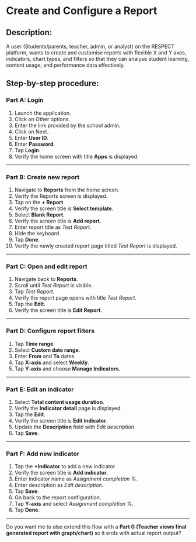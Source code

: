 # Create and Configure a Report

## Description:
A user (Students/parents, teacher, admin, or analyst) on the RESPECT platform, wants to create and customise reports with flexible X and Y axes, indicators, chart types, and filters so that they can analyse student learning, content usage, and performance data effectively.

## Step-by-step procedure:

### Part A: Login

1. Launch the application. 
2. Click on Other options.
3. Enter the link provided by the school admin.
4. Click on Next.
5. Enter **User ID**.
6. Enter **Password**.
7. Tap **Login**.
8. Verify the home screen with title **Apps** is displayed.

---

### Part B: Create new report

1. Navigate to **Reports** from the home screen.
2. Verify the Reports screen is displayed.
3. Tap on the **+ Report**.
4. Verify the screen title is **Select template**.
5. Select **Blank Report**.
6. Verify the screen title is **Add report**.
7. Enter report title as *Test Report*.
8. Hide the keyboard.
9. Tap **Done**.
10. Verify the newly created report page titled *Test Report* is displayed.

---

### Part C: Open and edit report

1. Navigate back to **Reports**.
2. Scroll until *Test Report* is visible.
3. Tap *Test Report*.
4. Verify the report page opens with title *Test Report*.
5. Tap the **Edit**.
6. Verify the screen title is **Edit Report**.

---

### Part D: Configure report filters

1. Tap **Time range**.
2. Select **Custom date range**.
3. Enter **From** and **To** dates.
4. Tap **X-axis** and select **Weekly**.
5. Tap **Y-axis** and choose **Manage Indicators**.

---

### Part E: Edit an indicator

1. Select **Total content usage duration**.
2. Verify the **Indicator detail** page is displayed.
3. Tap the **Edit**.
4. Verify the screen title is **Edit indicator**.
5. Update the **Description** field with *Edit description*.
6. Tap **Save**.

---

### Part F: Add new indicator

1. Tap the **+Indicator** to add a new indicator.
2. Verify the screen title is **Add indicator**.
3. Enter indicator name as *Assignment completion %*.
4. Enter description as *Edit description*.
5. Tap **Save**.
6. Go back to the report configuration.
7. Tap **Y-axis** and select *Assignment completion %*.
8. Tap **Done**.

---

Do you want me to also extend this flow with a **Part G (Teacher views final generated report with graph/chart)** so it ends with actual report output?
